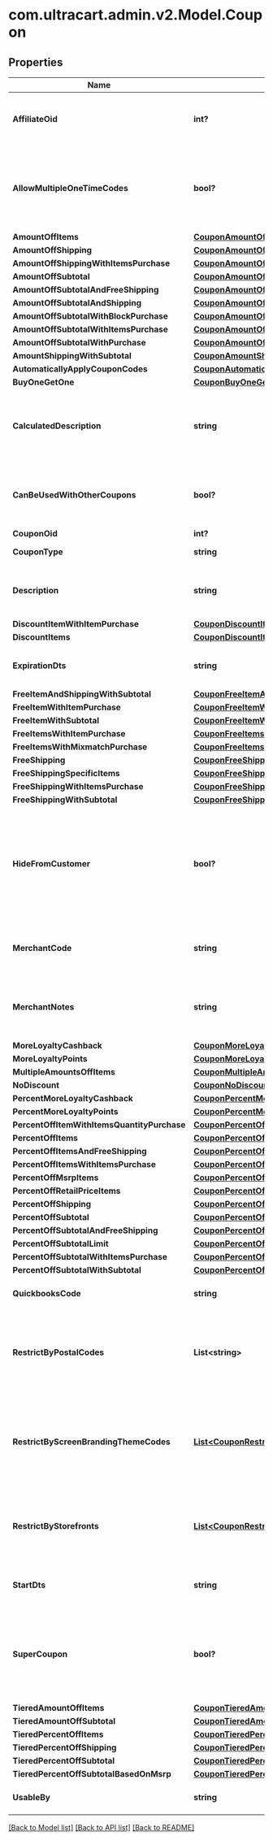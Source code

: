 # com.ultracart.admin.v2.Model.Coupon
## Properties

Name | Type | Description | Notes
------------ | ------------- | ------------- | -------------
**AffiliateOid** | **int?** | Associates an order with an affiliate when this value is set. | [optional] 
**AllowMultipleOneTimeCodes** | **bool?** | True if multiple one time codes for this coupon can be used on a cart at the same time. | [optional] 
**AmountOffItems** | [**CouponAmountOffItems**](CouponAmountOffItems.md) |  | [optional] 
**AmountOffShipping** | [**CouponAmountOffShipping**](CouponAmountOffShipping.md) |  | [optional] 
**AmountOffShippingWithItemsPurchase** | [**CouponAmountOffShippingWithItemsPurchase**](CouponAmountOffShippingWithItemsPurchase.md) |  | [optional] 
**AmountOffSubtotal** | [**CouponAmountOffSubtotal**](CouponAmountOffSubtotal.md) |  | [optional] 
**AmountOffSubtotalAndFreeShipping** | [**CouponAmountOffSubtotalFreeShippingWithPurchase**](CouponAmountOffSubtotalFreeShippingWithPurchase.md) |  | [optional] 
**AmountOffSubtotalAndShipping** | [**CouponAmountOffSubtotalAndShipping**](CouponAmountOffSubtotalAndShipping.md) |  | [optional] 
**AmountOffSubtotalWithBlockPurchase** | [**CouponAmountOffSubtotalWithBlockPurchase**](CouponAmountOffSubtotalWithBlockPurchase.md) |  | [optional] 
**AmountOffSubtotalWithItemsPurchase** | [**CouponAmountOffSubtotalWithItemsPurchase**](CouponAmountOffSubtotalWithItemsPurchase.md) |  | [optional] 
**AmountOffSubtotalWithPurchase** | [**CouponAmountOffSubtotalWithPurchase**](CouponAmountOffSubtotalWithPurchase.md) |  | [optional] 
**AmountShippingWithSubtotal** | [**CouponAmountShippingWithSubtotal**](CouponAmountShippingWithSubtotal.md) |  | [optional] 
**AutomaticallyApplyCouponCodes** | [**CouponAutomaticallyApplyCouponCodes**](CouponAutomaticallyApplyCouponCodes.md) |  | [optional] 
**BuyOneGetOne** | [**CouponBuyOneGetOneLimit**](CouponBuyOneGetOneLimit.md) |  | [optional] 
**CalculatedDescription** | **string** | Calculated description displayed to the customer if no description is specified. | [optional] 
**CanBeUsedWithOtherCoupons** | **bool?** | True if this coupon can be used with other coupons in a single order. | [optional] 
**CouponOid** | **int?** | Coupon oid. | [optional] 
**CouponType** | **string** | Coupon type. | [optional] 
**Description** | **string** | Description of the coupon up to 50 characters. | [optional] 
**DiscountItemWithItemPurchase** | [**CouponDiscountItemWithItemPurchase**](CouponDiscountItemWithItemPurchase.md) |  | [optional] 
**DiscountItems** | [**CouponDiscountItems**](CouponDiscountItems.md) |  | [optional] 
**ExpirationDts** | **string** | Date/time when coupon expires | [optional] 
**FreeItemAndShippingWithSubtotal** | [**CouponFreeItemAndShippingWithSubtotal**](CouponFreeItemAndShippingWithSubtotal.md) |  | [optional] 
**FreeItemWithItemPurchase** | [**CouponFreeItemWithItemPurchase**](CouponFreeItemWithItemPurchase.md) |  | [optional] 
**FreeItemWithSubtotal** | [**CouponFreeItemWithSubtotal**](CouponFreeItemWithSubtotal.md) |  | [optional] 
**FreeItemsWithItemPurchase** | [**CouponFreeItemsWithItemPurchase**](CouponFreeItemsWithItemPurchase.md) |  | [optional] 
**FreeItemsWithMixmatchPurchase** | [**CouponFreeItemsWithMixMatchPurchase**](CouponFreeItemsWithMixMatchPurchase.md) |  | [optional] 
**FreeShipping** | [**CouponFreeShipping**](CouponFreeShipping.md) |  | [optional] 
**FreeShippingSpecificItems** | [**CouponFreeShippingSpecificItems**](CouponFreeShippingSpecificItems.md) |  | [optional] 
**FreeShippingWithItemsPurchase** | [**CouponFreeShippingWithItemsPurchase**](CouponFreeShippingWithItemsPurchase.md) |  | [optional] 
**FreeShippingWithSubtotal** | [**CouponFreeShippingWithSubtotal**](CouponFreeShippingWithSubtotal.md) |  | [optional] 
**HideFromCustomer** | **bool?** | Hide coupon from customer during checkout.  Often used when coupons are automatic discounting mechanisms. | [optional] 
**MerchantCode** | **string** | Merchant code of coupon up to 20 characters. | [optional] 
**MerchantNotes** | **string** | Internal notes about this coupon.  These are not visible to customer. | [optional] 
**MoreLoyaltyCashback** | [**CouponMoreLoyaltyCashback**](CouponMoreLoyaltyCashback.md) |  | [optional] 
**MoreLoyaltyPoints** | [**CouponMoreLoyaltyPoints**](CouponMoreLoyaltyPoints.md) |  | [optional] 
**MultipleAmountsOffItems** | [**CouponMultipleAmountsOffItems**](CouponMultipleAmountsOffItems.md) |  | [optional] 
**NoDiscount** | [**CouponNoDiscount**](CouponNoDiscount.md) |  | [optional] 
**PercentMoreLoyaltyCashback** | [**CouponPercentMoreLoyaltyCashback**](CouponPercentMoreLoyaltyCashback.md) |  | [optional] 
**PercentMoreLoyaltyPoints** | [**CouponPercentMoreLoyaltyPoints**](CouponPercentMoreLoyaltyPoints.md) |  | [optional] 
**PercentOffItemWithItemsQuantityPurchase** | [**CouponPercentOffItemWithItemsQuantityPurchase**](CouponPercentOffItemWithItemsQuantityPurchase.md) |  | [optional] 
**PercentOffItems** | [**CouponPercentOffItems**](CouponPercentOffItems.md) |  | [optional] 
**PercentOffItemsAndFreeShipping** | [**CouponPercentOffItemsAndFreeShipping**](CouponPercentOffItemsAndFreeShipping.md) |  | [optional] 
**PercentOffItemsWithItemsPurchase** | [**CouponPercentOffItemsWithItemsPurchase**](CouponPercentOffItemsWithItemsPurchase.md) |  | [optional] 
**PercentOffMsrpItems** | [**CouponPercentOffMsrpItems**](CouponPercentOffMsrpItems.md) |  | [optional] 
**PercentOffRetailPriceItems** | [**CouponPercentOffRetailPriceItems**](CouponPercentOffRetailPriceItems.md) |  | [optional] 
**PercentOffShipping** | [**CouponPercentOffShipping**](CouponPercentOffShipping.md) |  | [optional] 
**PercentOffSubtotal** | [**CouponPercentOffSubtotal**](CouponPercentOffSubtotal.md) |  | [optional] 
**PercentOffSubtotalAndFreeShipping** | [**CouponPercentOffSubtotalAndFreeShipping**](CouponPercentOffSubtotalAndFreeShipping.md) |  | [optional] 
**PercentOffSubtotalLimit** | [**CouponPercentOffSubtotalLimit**](CouponPercentOffSubtotalLimit.md) |  | [optional] 
**PercentOffSubtotalWithItemsPurchase** | [**CouponPercentOffSubtotalWithItemsPurchase**](CouponPercentOffSubtotalWithItemsPurchase.md) |  | [optional] 
**PercentOffSubtotalWithSubtotal** | [**CouponPercentOffSubtotalWithSubtotal**](CouponPercentOffSubtotalWithSubtotal.md) |  | [optional] 
**QuickbooksCode** | **string** | Quickbooks accounting code. | [optional] 
**RestrictByPostalCodes** | **List&lt;string&gt;** | Optional list of postal codes which restrict a coupon to within these postal codes. | [optional] 
**RestrictByScreenBrandingThemeCodes** | [**List&lt;CouponRestriction&gt;**](CouponRestriction.md) | Optional list of legacy screen branding theme codes to limit coupon use to only those themes. | [optional] 
**RestrictByStorefronts** | [**List&lt;CouponRestriction&gt;**](CouponRestriction.md) | Optional list of storefronts to limit coupon use to only those storefronts. | [optional] 
**StartDts** | **string** | Date/time when coupon is valid | [optional] 
**SuperCoupon** | **bool?** | If true, this coupon can be used with ANY other coupon regardless of the other coupons configuration | [optional] 
**TieredAmountOffItems** | [**CouponTieredAmountOffItems**](CouponTieredAmountOffItems.md) |  | [optional] 
**TieredAmountOffSubtotal** | [**CouponTieredAmountOffSubtotal**](CouponTieredAmountOffSubtotal.md) |  | [optional] 
**TieredPercentOffItems** | [**CouponTieredPercentOffItems**](CouponTieredPercentOffItems.md) |  | [optional] 
**TieredPercentOffShipping** | [**CouponTieredPercentOffShipping**](CouponTieredPercentOffShipping.md) |  | [optional] 
**TieredPercentOffSubtotal** | [**CouponTieredPercentOffSubtotal**](CouponTieredPercentOffSubtotal.md) |  | [optional] 
**TieredPercentOffSubtotalBasedOnMsrp** | [**CouponTieredPercentOffSubtotalBasedOnMSRP**](CouponTieredPercentOffSubtotalBasedOnMSRP.md) |  | [optional] 
**UsableBy** | **string** | Who may use this coupon. | [optional] 


[[Back to Model list]](../README.md#documentation-for-models) [[Back to API list]](../README.md#documentation-for-api-endpoints) [[Back to README]](../README.md)

